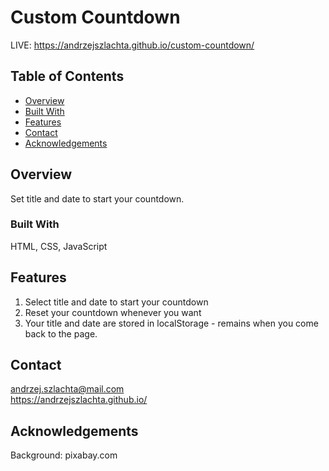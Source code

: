 # Custom Countdown
LIVE: https://andrzejszlachta.github.io/custom-countdown/

## Table of Contents

- [Overview](#overview)
- [Built With](#built-with)
- [Features](#features)
- [Contact](#contact)
- [Acknowledgements](#acknowledgements)

## Overview

Set title and date to start your countdown.

### Built With

HTML, CSS, JavaScript

## Features

1. Select title and date to start your countdown
2. Reset your countdown whenever you want
3. Your title and date are stored in localStorage - remains when you come back to the page.

## Contact

andrzej.szlachta@mail.com  
https://andrzejszlachta.github.io/  

## Acknowledgements

Background: pixabay.com  
